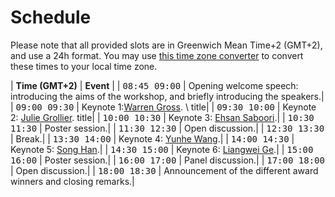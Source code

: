 
# Schedule

Please note that all provided slots are in Greenwich Mean Time+2 (GMT+2), and use a 24h format. You may use [this time zone converter](https://www.thetimezoneconverter.com) to convert these times to your local time zone.



| **Time (GMT+2)**                                          | **Event**                   |
| <span style="font-family: monospace;">08:45 09:00</span> | Opening welcome speech:  introducing the aims of the workshop, and briefly introducing the speakers.|
| <span style="font-family: monospace;">09:00 09:30</span> | Keynote 1:[Warren Gross](/speakers#warren-gross).  \ title|
| <span style="font-family: monospace;">09:30 10:00</span>  | Keynote 2: [Julie Grollier](/speakers#julie-grollier). title|
| <span style="font-family: monospace;">10:00 10:30</span> | Keynote 3: [Ehsan Saboori](/speakers#ehsan-saboori).|
| <span style="font-family: monospace;">10:30 11:30</span> | Poster session.|
| <span style="font-family: monospace;">11:30 12:30</span> | Open discussion.|
| <span style="font-family: monospace;">12:30 13:30</span> | Break.|
| <span style="font-family: monospace;">13:30 14:00</span> | Keynote 4: [Yunhe Wang](/speakers#yunhe-wang).|
| <span style="font-family: monospace;">14:00 14:30</span> | Keynote 5: [Song Han](/speakers#song-han).|
| <span style="font-family: monospace;">14:30 15:00</span> | Keynote 6: [Liangwei Ge](/speakers#liangwei-ge).|
| <span style="font-family: monospace;">15:00 16:00</span> | Poster session.|
| <span style="font-family: monospace;">16:00 17:00</span> | Panel discussion.|
| <span style="font-family: monospace;">17:00 18:00</span> | Open discussion.|
| <span style="font-family: monospace;">18:00 18:30</span> | Announcement  of  the  different  award  winners and closing remarks.|
